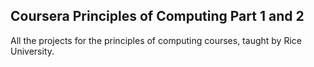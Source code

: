 ## Coursera Principles of Computing Part 1 and 2

All the projects for the principles of computing courses, taught by Rice University.
